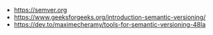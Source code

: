 - https://semver.org
- https://www.geeksforgeeks.org/introduction-semantic-versioning/
- https://dev.to/maximecheramy/tools-for-semantic-versioning-48la
